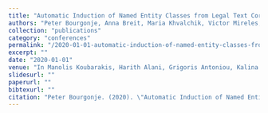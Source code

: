 ```yaml
---
title: "Automatic Induction of Named Entity Classes from Legal Text Corpora."
authors: "Peter Bourgonje, Anna Breit, Maria Khvalchik, Victor Mireles, Julián Moreno Schneider, Artem Revenko, and Georg Rehm."
collection: "publications"
category: "conferences"
permalink: "/2020-01-01-automatic-induction-of-named-entity-classes-from-legal-text-corpora"
excerpt: ""
date: "2020-01-01"
venue: "In Manolis Koubarakis, Harith Alani, Grigoris Antoniou, Kalina Bontcheva, John Breslin, Diego Collarana, Elena Demidova, Stefan Dietze, Simon Gottschalk, Guido Governatori, Aidan Hogan, Freddy Lecue, Elena Montiel Ponsoda, Axel-Cyrille Ngonga Ngomo, Sofia Pinto, Muhammad Saleem, Raphael Troncy, Eleni Tsalapati, Ricardo Usbeck, and Ruben Verborgh, editors, ASLD 2020 - Advances in Semantics and Linked Data: Joint Workshop Proceedings from ISWC 2020, pages 1-11, Athens, Greece, 11 2020. Joint Proceedings of Workshops AI4LEGAL2020, NLIWOD, PROFILES 2020, QuWeDa 2020 and SEMIFORM2020 Co-located with the 19th International Semantic Web Conference (ISWC 2020)."
slidesurl: ""
paperurl: ""
bibtexurl: ""
citation: "Peter Bourgonje. (2020). \"Automatic Induction of Named Entity Classes from Legal Text Corpora..\" *In Manolis Koubarakis, Harith Alani, Grigoris Antoniou, Kalina Bontcheva, John Breslin, Diego Collarana, Elena Demidova, Stefan Dietze, Simon Gottschalk, Guido Governatori, Aidan Hogan, Freddy Lecue, Elena Montiel Ponsoda, Axel-Cyrille Ngonga Ngomo, Sofia Pinto, Muhammad Saleem, Raphael Troncy, Eleni Tsalapati, Ricardo Usbeck, and Ruben Verborgh, editors, ASLD 2020 - Advances in Semantics and Linked Data: Joint Workshop Proceedings from ISWC 2020, pages 1-11, Athens, Greece, 11 2020. Joint Proceedings of Workshops AI4LEGAL2020, NLIWOD, PROFILES 2020, QuWeDa 2020 and SEMIFORM2020 Co-located with the 19th International Semantic Web Conference (ISWC 2020).*."
---
```



